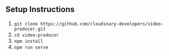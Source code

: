 ## Setup Instructions
1. `git clone https://github.com/cloudinary-developers/video-producer.git`
2. `cd video-producer`
3. `npm install`
4. `npm run serve`